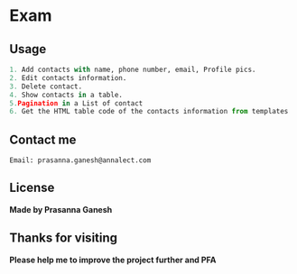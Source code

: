 # Exam

## Usage

```python
1. Add contacts with name, phone number, email, Profile pics.
2. Edit contacts information.
3. Delete contact.
4. Show contacts in a table.
5.Pagination in a List of contact
6. Get the HTML table code of the contacts information from templates
```


## Contact me

```
Email: prasanna.ganesh@annalect.com
```

## License
**Made by Prasanna Ganesh**


## Thanks for visiting
**Please help me to improve the project further and PFA**
